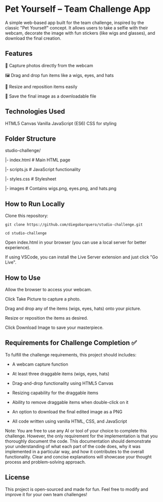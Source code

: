 # Pet Yourself – Team Challenge App
A simple web-based app built for the team challenge, inspired by the classic "Pet Yourself" concept. It allows users to take a selfie with their webcam, decorate the image with fun stickers (like wigs and glasses), and download the final creation.

## Features
📸 Capture photos directly from the webcam

🖼️ Drag and drop fun items like a wigs, eyes, and hats

🔄 Resize and reposition items easily

💾 Save the final image as a downloadable file

## Technologies Used
HTML5 Canvas
Vanilla JavaScript (ES6)
CSS for styling

## Folder Structure
studio-challenge/

|- index.html   # Main HTML page

|- scripts.js   # JavaScript functionality 

|- styles.css   # Stylesheet 

|- images       # Contains wigs.png, eyes.png, and hats.png

## How to Run Locally
Clone this repository:

    git clone https://github.com/diegobarquero/studio-challenge.git

    cd studio-challenge

Open index.html in your browser (you can use a local server for better experience).

If using VSCode, you can install the Live Server extension and just click "Go Live".

## How to Use
Allow the browser to access your webcam.

Click Take Picture to capture a photo.

Drag and drop any of the items (wigs, eyes, hats) onto your picture.

Resize or reposition the items as desired.

Click Download Image to save your masterpiece.

## Requirements for Challenge Completion ✅
To fulfill the challenge requirements, this project should includes:

* A webcam capture function

* At least three draggable items (wigs, eyes, hats)

* Drag-and-drop functionality using HTML5 Canvas

* Resizing capability for the draggable items

* Ability to remove draggable items when double-click on it

* An option to download the final edited image as a PNG

* All code written using vanilla HTML, CSS, and JavaScript

Note: You are free to use any AI or tool of your choice to complete this challenge. 
However, the only requirement for the implementation is that you thoroughly document the code. 
This documentation should demonstrate your understanding of what each part of the code does, 
why it was implemented in a particular way, and how it contributes to the overall functionality. 
Clear and concise explanations will showcase your thought process and problem-solving approach.

## License
This project is open-sourced and made for fun.
Feel free to modify and improve it for your own team challenges!
